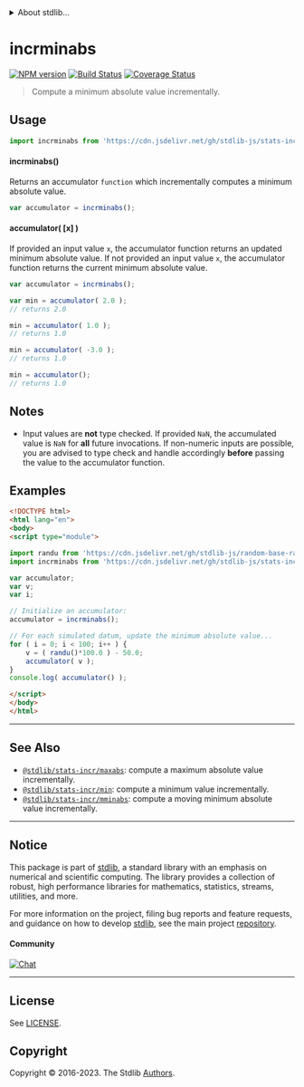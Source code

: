 <!--

@license Apache-2.0

Copyright (c) 2018 The Stdlib Authors.

Licensed under the Apache License, Version 2.0 (the "License");
you may not use this file except in compliance with the License.
You may obtain a copy of the License at

   http://www.apache.org/licenses/LICENSE-2.0

Unless required by applicable law or agreed to in writing, software
distributed under the License is distributed on an "AS IS" BASIS,
WITHOUT WARRANTIES OR CONDITIONS OF ANY KIND, either express or implied.
See the License for the specific language governing permissions and
limitations under the License.

-->


<details>
  <summary>
    About stdlib...
  </summary>
  <p>We believe in a future in which the web is a preferred environment for numerical computation. To help realize this future, we've built stdlib. stdlib is a standard library, with an emphasis on numerical and scientific computation, written in JavaScript (and C) for execution in browsers and in Node.js.</p>
  <p>The library is fully decomposable, being architected in such a way that you can swap out and mix and match APIs and functionality to cater to your exact preferences and use cases.</p>
  <p>When you use stdlib, you can be absolutely certain that you are using the most thorough, rigorous, well-written, studied, documented, tested, measured, and high-quality code out there.</p>
  <p>To join us in bringing numerical computing to the web, get started by checking us out on <a href="https://github.com/stdlib-js/stdlib">GitHub</a>, and please consider <a href="https://opencollective.com/stdlib">financially supporting stdlib</a>. We greatly appreciate your continued support!</p>
</details>

# incrminabs

[![NPM version][npm-image]][npm-url] [![Build Status][test-image]][test-url] [![Coverage Status][coverage-image]][coverage-url] <!-- [![dependencies][dependencies-image]][dependencies-url] -->

> Compute a minimum absolute value incrementally.



<section class="usage">

## Usage

```javascript
import incrminabs from 'https://cdn.jsdelivr.net/gh/stdlib-js/stats-incr-minabs@v0.1.1-esm/index.mjs';
```

#### incrminabs()

Returns an accumulator `function` which incrementally computes a minimum absolute value.

```javascript
var accumulator = incrminabs();
```

#### accumulator( \[x] )

If provided an input value `x`, the accumulator function returns an updated minimum absolute value. If not provided an input value `x`, the accumulator function returns the current minimum absolute value.

```javascript
var accumulator = incrminabs();

var min = accumulator( 2.0 );
// returns 2.0

min = accumulator( 1.0 );
// returns 1.0

min = accumulator( -3.0 );
// returns 1.0

min = accumulator();
// returns 1.0
```

</section>

<!-- /.usage -->

<section class="notes">

## Notes

-   Input values are **not** type checked. If provided `NaN`, the accumulated value is `NaN` for **all** future invocations. If non-numeric inputs are possible, you are advised to type check and handle accordingly **before** passing the value to the accumulator function.

</section>

<!-- /.notes -->

<section class="examples">

## Examples

<!-- eslint no-undef: "error" -->

```html
<!DOCTYPE html>
<html lang="en">
<body>
<script type="module">

import randu from 'https://cdn.jsdelivr.net/gh/stdlib-js/random-base-randu@esm/index.mjs';
import incrminabs from 'https://cdn.jsdelivr.net/gh/stdlib-js/stats-incr-minabs@v0.1.1-esm/index.mjs';

var accumulator;
var v;
var i;

// Initialize an accumulator:
accumulator = incrminabs();

// For each simulated datum, update the minimum absolute value...
for ( i = 0; i < 100; i++ ) {
    v = ( randu()*100.0 ) - 50.0;
    accumulator( v );
}
console.log( accumulator() );

</script>
</body>
</html>
```

</section>

<!-- /.examples -->

<!-- Section for related `stdlib` packages. Do not manually edit this section, as it is automatically populated. -->

<section class="related">

* * *

## See Also

-   <span class="package-name">[`@stdlib/stats-incr/maxabs`][@stdlib/stats/incr/maxabs]</span><span class="delimiter">: </span><span class="description">compute a maximum absolute value incrementally.</span>
-   <span class="package-name">[`@stdlib/stats-incr/min`][@stdlib/stats/incr/min]</span><span class="delimiter">: </span><span class="description">compute a minimum value incrementally.</span>
-   <span class="package-name">[`@stdlib/stats-incr/mminabs`][@stdlib/stats/incr/mminabs]</span><span class="delimiter">: </span><span class="description">compute a moving minimum absolute value incrementally.</span>

</section>

<!-- /.related -->

<!-- Section for all links. Make sure to keep an empty line after the `section` element and another before the `/section` close. -->


<section class="main-repo" >

* * *

## Notice

This package is part of [stdlib][stdlib], a standard library with an emphasis on numerical and scientific computing. The library provides a collection of robust, high performance libraries for mathematics, statistics, streams, utilities, and more.

For more information on the project, filing bug reports and feature requests, and guidance on how to develop [stdlib][stdlib], see the main project [repository][stdlib].

#### Community

[![Chat][chat-image]][chat-url]

---

## License

See [LICENSE][stdlib-license].


## Copyright

Copyright &copy; 2016-2023. The Stdlib [Authors][stdlib-authors].

</section>

<!-- /.stdlib -->

<!-- Section for all links. Make sure to keep an empty line after the `section` element and another before the `/section` close. -->

<section class="links">

[npm-image]: http://img.shields.io/npm/v/@stdlib/stats-incr-minabs.svg
[npm-url]: https://npmjs.org/package/@stdlib/stats-incr-minabs

[test-image]: https://github.com/stdlib-js/stats-incr-minabs/actions/workflows/test.yml/badge.svg?branch=v0.1.1
[test-url]: https://github.com/stdlib-js/stats-incr-minabs/actions/workflows/test.yml?query=branch:v0.1.1

[coverage-image]: https://img.shields.io/codecov/c/github/stdlib-js/stats-incr-minabs/main.svg
[coverage-url]: https://codecov.io/github/stdlib-js/stats-incr-minabs?branch=main

<!--

[dependencies-image]: https://img.shields.io/david/stdlib-js/stats-incr-minabs.svg
[dependencies-url]: https://david-dm.org/stdlib-js/stats-incr-minabs/main

-->

[chat-image]: https://img.shields.io/gitter/room/stdlib-js/stdlib.svg
[chat-url]: https://app.gitter.im/#/room/#stdlib-js_stdlib:gitter.im

[stdlib]: https://github.com/stdlib-js/stdlib

[stdlib-authors]: https://github.com/stdlib-js/stdlib/graphs/contributors

[umd]: https://github.com/umdjs/umd
[es-module]: https://developer.mozilla.org/en-US/docs/Web/JavaScript/Guide/Modules

[deno-url]: https://github.com/stdlib-js/stats-incr-minabs/tree/deno
[umd-url]: https://github.com/stdlib-js/stats-incr-minabs/tree/umd
[esm-url]: https://github.com/stdlib-js/stats-incr-minabs/tree/esm
[branches-url]: https://github.com/stdlib-js/stats-incr-minabs/blob/main/branches.md

[stdlib-license]: https://raw.githubusercontent.com/stdlib-js/stats-incr-minabs/main/LICENSE

<!-- <related-links> -->

[@stdlib/stats/incr/maxabs]: https://github.com/stdlib-js/stats-incr-maxabs/tree/esm

[@stdlib/stats/incr/min]: https://github.com/stdlib-js/stats-incr-min/tree/esm

[@stdlib/stats/incr/mminabs]: https://github.com/stdlib-js/stats-incr-mminabs/tree/esm

<!-- </related-links> -->

</section>

<!-- /.links -->
